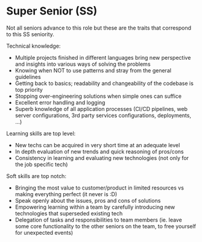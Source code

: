 # Super Senior (SS)

Not all seniors advance to this role but these are the traits that correspond to this SS seniority.



Technical knowledge:

* Multiple projects finished in different languages bring new perspective and insights into various ways of solving the problems
* Knowing when NOT to use patterns and stray from the general guidelines
* Getting back to basics; readability and changeability of the codebase is top priority
* Stopping over-engineering solutions when simple ones can suffice
* Excellent error handling and logging
* Superb knowledge of all application processes (CI/CD pipelines, web server configurations, 3rd party services configurations, deployments, …)



Learning skills are top level:

* New techs can be acquired in very short time at an adequate level
* In depth evaluation of new trends and quick reasoning of pros/cons
* Consistency in learning and evaluating new technologies (not only for the job specific tech)

Soft skills are top notch:

* Bringing the most value to customer/product in limited resources vs making everything perfect (it never is :D)
* Speak openly about the issues, pros and cons of solutions
* Empowering learning within a team by carefully introducing new technologies that superseded existing tech
* Delegation of tasks and responsibilities to team members (ie. leave some core functionality to the other seniors on the team, to free yourself for unexpected events)

